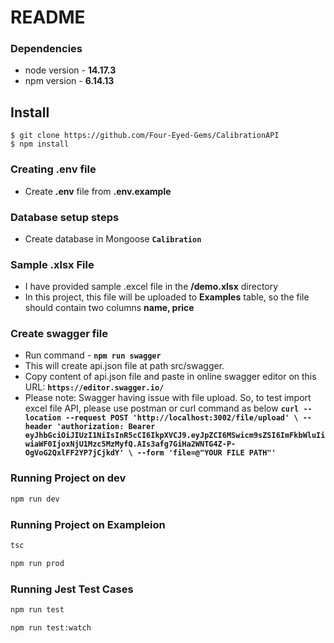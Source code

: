 # README

### Dependencies

- node version - **14.17.3**
- npm version - **6.14.13**

## Install

    $ git clone https://github.com/Four-Eyed-Gems/CalibrationAPI
    $ npm install

### Creating .env file

- Create **.env** file from **.env.example**

### Database setup steps

- Create database in Mongoose **`Calibration`**

### Sample .xlsx File

- I have provided sample .excel file in the **/demo.xlsx** directory
- In this project, this file will be uploaded to **Examples** table, so the file should contain two columns **name, price**

### Create swagger file

- Run command - **`npm run swagger`**
- This will create api.json file at path src/swagger.
- Copy content of api.json file and paste in online swagger editor on this URL: **`https://editor.swagger.io/`**
- Please note: Swagger having issue with file upload. So, to test import excel file API, please use postman or curl command as below
  **`curl --location --request POST 'http://localhost:3002/file/upload' \ --header 'authorization: Bearer eyJhbGciOiJIUzI1NiIsInR5cCI6IkpXVCJ9.eyJpZCI6MSwicm9sZSI6ImFkbWluIiwiaWF0IjoxNjU1Mzc5MzMyfQ.AIs3afg7GiHa2WNTG4Z-P-OgVoG2QxlFF2YP7jCjkdY' \ --form 'file=@"YOUR FILE PATH"'`**

### Running Project on dev

```bash
npm run dev
```

### Running Project on Exampleion

```bash
tsc
```

```bash
npm run prod
```

### Running Jest Test Cases

```bash
npm run test
```

```bash
npm run test:watch
```
